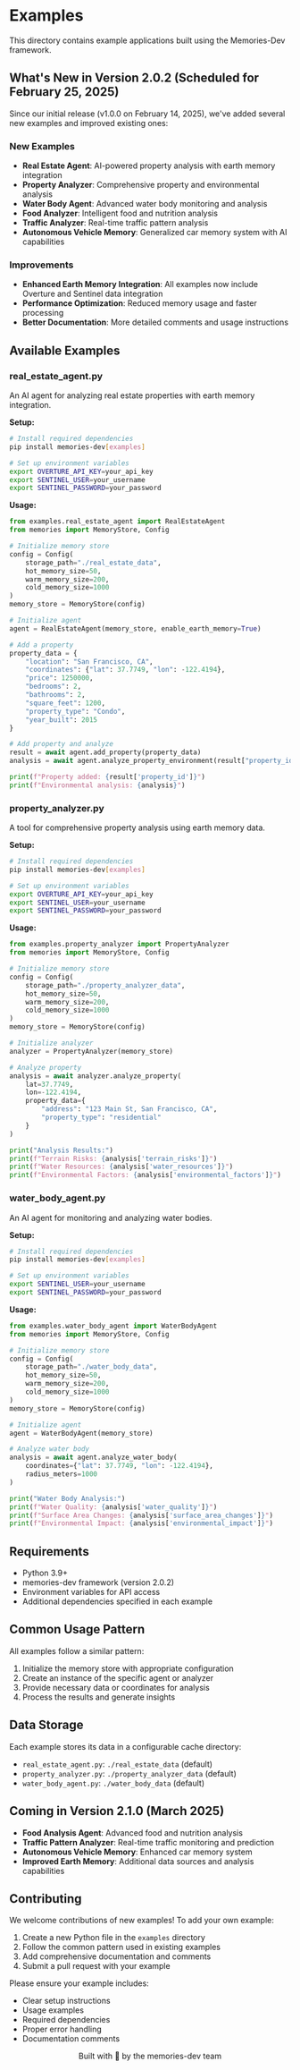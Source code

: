 # Examples

This directory contains example applications built using the Memories-Dev framework.

## What's New in Version 2.0.2 (Scheduled for February 25, 2025)

Since our initial release (v1.0.0 on February 14, 2025), we've added several new examples and improved existing ones:

### New Examples
- **Real Estate Agent**: AI-powered property analysis with earth memory integration
- **Property Analyzer**: Comprehensive property and environmental analysis
- **Water Body Agent**: Advanced water body monitoring and analysis
- **Food Analyzer**: Intelligent food and nutrition analysis
- **Traffic Analyzer**: Real-time traffic pattern analysis
- **Autonomous Vehicle Memory**: Generalized car memory system with AI capabilities

### Improvements
- **Enhanced Earth Memory Integration**: All examples now include Overture and Sentinel data integration
- **Performance Optimization**: Reduced memory usage and faster processing
- **Better Documentation**: More detailed comments and usage instructions

## Available Examples

### real_estate_agent.py

An AI agent for analyzing real estate properties with earth memory integration.

**Setup:**
```bash
# Install required dependencies
pip install memories-dev[examples]

# Set up environment variables
export OVERTURE_API_KEY=your_api_key
export SENTINEL_USER=your_username
export SENTINEL_PASSWORD=your_password
```

**Usage:**
```python
from examples.real_estate_agent import RealEstateAgent
from memories import MemoryStore, Config

# Initialize memory store
config = Config(
    storage_path="./real_estate_data",
    hot_memory_size=50,
    warm_memory_size=200,
    cold_memory_size=1000
)
memory_store = MemoryStore(config)

# Initialize agent
agent = RealEstateAgent(memory_store, enable_earth_memory=True)

# Add a property
property_data = {
    "location": "San Francisco, CA",
    "coordinates": {"lat": 37.7749, "lon": -122.4194},
    "price": 1250000,
    "bedrooms": 2,
    "bathrooms": 2,
    "square_feet": 1200,
    "property_type": "Condo",
    "year_built": 2015
}

# Add property and analyze
result = await agent.add_property(property_data)
analysis = await agent.analyze_property_environment(result["property_id"])

print(f"Property added: {result['property_id']}")
print(f"Environmental analysis: {analysis}")
```

### property_analyzer.py

A tool for comprehensive property analysis using earth memory data.

**Setup:**
```bash
# Install required dependencies
pip install memories-dev[examples]

# Set up environment variables
export OVERTURE_API_KEY=your_api_key
export SENTINEL_USER=your_username
export SENTINEL_PASSWORD=your_password
```

**Usage:**
```python
from examples.property_analyzer import PropertyAnalyzer
from memories import MemoryStore, Config

# Initialize memory store
config = Config(
    storage_path="./property_analyzer_data",
    hot_memory_size=50,
    warm_memory_size=200,
    cold_memory_size=1000
)
memory_store = MemoryStore(config)

# Initialize analyzer
analyzer = PropertyAnalyzer(memory_store)

# Analyze property
analysis = await analyzer.analyze_property(
    lat=37.7749,
    lon=-122.4194,
    property_data={
        "address": "123 Main St, San Francisco, CA",
        "property_type": "residential"
    }
)

print("Analysis Results:")
print(f"Terrain Risks: {analysis['terrain_risks']}")
print(f"Water Resources: {analysis['water_resources']}")
print(f"Environmental Factors: {analysis['environmental_factors']}")
```

### water_body_agent.py

An AI agent for monitoring and analyzing water bodies.

**Setup:**
```bash
# Install required dependencies
pip install memories-dev[examples]

# Set up environment variables
export SENTINEL_USER=your_username
export SENTINEL_PASSWORD=your_password
```

**Usage:**
```python
from examples.water_body_agent import WaterBodyAgent
from memories import MemoryStore, Config

# Initialize memory store
config = Config(
    storage_path="./water_body_data",
    hot_memory_size=50,
    warm_memory_size=200,
    cold_memory_size=1000
)
memory_store = MemoryStore(config)

# Initialize agent
agent = WaterBodyAgent(memory_store)

# Analyze water body
analysis = await agent.analyze_water_body(
    coordinates={"lat": 37.7749, "lon": -122.4194},
    radius_meters=1000
)

print("Water Body Analysis:")
print(f"Water Quality: {analysis['water_quality']}")
print(f"Surface Area Changes: {analysis['surface_area_changes']}")
print(f"Environmental Impact: {analysis['environmental_impact']}")
```

## Requirements

- Python 3.9+
- memories-dev framework (version 2.0.2)
- Environment variables for API access
- Additional dependencies specified in each example

## Common Usage Pattern

All examples follow a similar pattern:

1. Initialize the memory store with appropriate configuration
2. Create an instance of the specific agent or analyzer
3. Provide necessary data or coordinates for analysis
4. Process the results and generate insights

## Data Storage

Each example stores its data in a configurable cache directory:

- `real_estate_agent.py`: `./real_estate_data` (default)
- `property_analyzer.py`: `./property_analyzer_data` (default)
- `water_body_agent.py`: `./water_body_data` (default)

## Coming in Version 2.1.0 (March 2025)

- **Food Analysis Agent**: Advanced food and nutrition analysis
- **Traffic Pattern Analyzer**: Real-time traffic monitoring and prediction
- **Autonomous Vehicle Memory**: Enhanced car memory system
- **Improved Earth Memory**: Additional data sources and analysis capabilities

## Contributing

We welcome contributions of new examples! To add your own example:

1. Create a new Python file in the `examples` directory
2. Follow the common pattern used in existing examples
3. Add comprehensive documentation and comments
4. Submit a pull request with your example

Please ensure your example includes:
- Clear setup instructions
- Usage examples
- Required dependencies
- Proper error handling
- Documentation comments

<p align="center">Built with 💜 by the memories-dev team</p> 